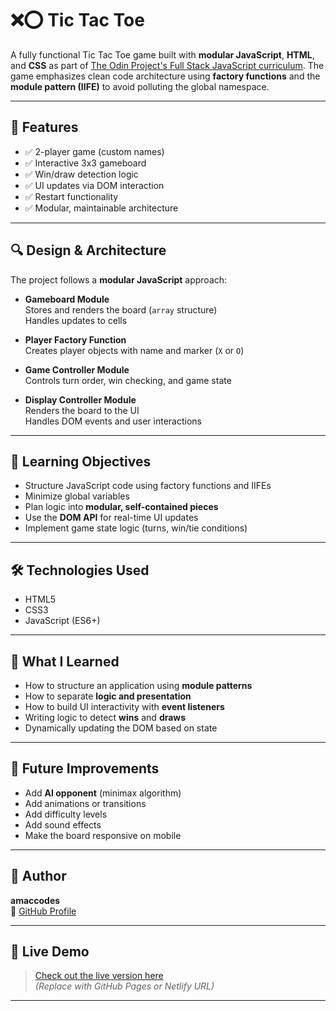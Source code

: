 # ❌⭕ Tic Tac Toe

A fully functional Tic Tac Toe game built with **modular JavaScript**, **HTML**, and **CSS** as part of [The Odin Project's Full Stack JavaScript curriculum](https://www.theodinproject.com/). The game emphasizes clean code architecture using **factory functions** and the **module pattern (IIFE)** to avoid polluting the global namespace.

---

## 🚀 Features

- ✅ 2-player game (custom names)
- ✅ Interactive 3x3 gameboard
- ✅ Win/draw detection logic
- ✅ UI updates via DOM interaction
- ✅ Restart functionality
- ✅ Modular, maintainable architecture

---

## 🔍 Design & Architecture

The project follows a **modular JavaScript** approach:

- **Gameboard Module**  
  Stores and renders the board (`array` structure)  
  Handles updates to cells

- **Player Factory Function**  
  Creates player objects with name and marker (`X` or `O`)

- **Game Controller Module**  
  Controls turn order, win checking, and game state

- **Display Controller Module**  
  Renders the board to the UI  
  Handles DOM events and user interactions

---

## 🎯 Learning Objectives

- Structure JavaScript code using factory functions and IIFEs
- Minimize global variables
- Plan logic into **modular, self-contained pieces**
- Use the **DOM API** for real-time UI updates
- Implement game state logic (turns, win/tie conditions)

---

## 🛠️ Technologies Used

- HTML5
- CSS3
- JavaScript (ES6+)

---

## 🧠 What I Learned

- How to structure an application using **module patterns**
- How to separate **logic and presentation**
- How to build UI interactivity with **event listeners**
- Writing logic to detect **wins** and **draws**
- Dynamically updating the DOM based on state

---

## 🚧 Future Improvements

- Add **AI opponent** (minimax algorithm)
- Add animations or transitions
- Add difficulty levels
- Add sound effects
- Make the board responsive on mobile

---

## 👤 Author

**amaccodes**  
🔗 [GitHub Profile]([https://github.com/amaccodes](https://amaccodes.github.io/tic-tac-toe/))

---

## 🔗 Live Demo

> [Check out the live version here](https://your-live-demo-url.com)  
> *(Replace with GitHub Pages or Netlify URL)*

---
